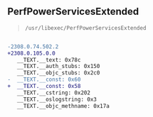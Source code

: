 ## PerfPowerServicesExtended

> `/usr/libexec/PerfPowerServicesExtended`

```diff

-2308.0.74.502.2
+2308.0.105.0.0
   __TEXT.__text: 0x78c
   __TEXT.__auth_stubs: 0x150
   __TEXT.__objc_stubs: 0x2c0
-  __TEXT.__const: 0x60
+  __TEXT.__const: 0x58
   __TEXT.__cstring: 0x202
   __TEXT.__oslogstring: 0x3
   __TEXT.__objc_methname: 0x17a

```
